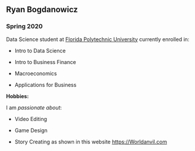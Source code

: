 ## Ryan Bogdanowicz

### Spring 2020 

Data Science student at [Florida Polytechnic University](https://www.floridapoly.edu) currently enrolled in: 

- Intro to Data Science

- Intro to Business Finance

- Macroeconomics

- Applications for Business

**Hobbies:**

I am _passionate about_: 

- Video Editing

- Game Design

- Story Creating as shown in this website <https://Worldanvil.com>
